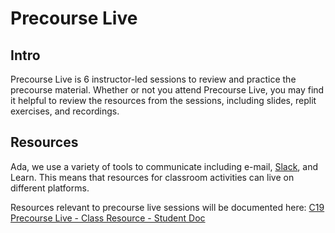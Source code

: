# Precourse Live

## Intro

Precourse Live is 6 instructor-led sessions to review and practice the precourse material. Whether or not you attend Precourse Live, you may find it helpful to review the resources from the sessions, including slides, replit exercises, and recordings.

## Resources
Ada, we use a variety of tools to communicate including e-mail, [Slack](https://slack.com/), and Learn. This means that resources for classroom activities can live on different platforms.

Resources relevant to precourse live sessions will be documented here: [C19 Precourse Live - Class Resource - Student Doc](https://docs.google.com/document/d/1rgIgmt0W04dz4Lv13Mg6dvt6MsLIYV5WfRNBR-_3de4/edit?usp=sharing)
